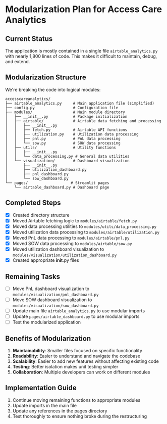 # Modularization Plan for Access Care Analytics

## Current Status

The application is mostly contained in a single file `airtable_analytics.py` with nearly 1,800 lines of code. This makes it difficult to maintain, debug, and extend.

## Modularization Structure

We're breaking the code into logical modules:

```
accesscareanalytics/
├── airtable_analytics.py     # Main application file (simplified)
├── config.py                 # Configuration file
├── modules/                  # Main module directory
│   ├── __init__.py           # Package initialization
│   ├── airtable/             # Airtable data fetching and processing
│   │   ├── __init__.py
│   │   ├── fetch.py          # Airtable API functions
│   │   ├── utilization.py    # Utilization data processing
│   │   ├── pnl.py            # PnL data processing
│   │   └── sow.py            # SOW data processing
│   ├── utils/                # Utility functions
│   │   ├── __init__.py
│   │   └── data_processing.py # General data utilities
│   └── visualization/        # Dashboard visualization
│       ├── __init__.py
│       ├── utilization_dashboard.py
│       ├── pnl_dashboard.py
│       └── sow_dashboard.py
└── pages/                   # Streamlit pages
    └── airtable_dashboard.py # Dashboard page
```

## Completed Steps

- [x] Created directory structure
- [x] Moved Airtable fetching logic to `modules/airtable/fetch.py`
- [x] Moved data processing utilities to `modules/utils/data_processing.py`
- [x] Moved utilization data processing to `modules/airtable/utilization.py`
- [x] Moved PnL data processing to `modules/airtable/pnl.py`
- [x] Moved SOW data processing to `modules/airtable/sow.py`
- [x] Moved utilization dashboard visualization to `modules/visualization/utilization_dashboard.py`
- [x] Created appropriate __init__.py files

## Remaining Tasks

- [ ] Move PnL dashboard visualization to `modules/visualization/pnl_dashboard.py`
- [ ] Move SOW dashboard visualization to `modules/visualization/sow_dashboard.py`
- [ ] Update main file `airtable_analytics.py` to use modular imports
- [ ] Update `pages/airtable_dashboard.py` to use modular imports
- [ ] Test the modularized application

## Benefits of Modularization

1. **Maintainability**: Smaller files focused on specific functionality
2. **Readability**: Easier to understand and navigate the codebase
3. **Scalability**: Easier to add new features without affecting existing code
4. **Testing**: Better isolation makes unit testing simpler
5. **Collaboration**: Multiple developers can work on different modules

## Implementation Guide

1. Continue moving remaining functions to appropriate modules
2. Update imports in the main file
3. Update any references in the pages directory
4. Test thoroughly to ensure nothing broke during the restructuring 